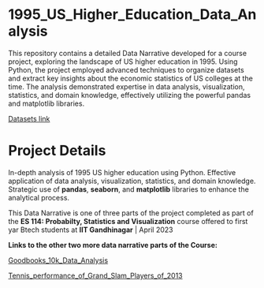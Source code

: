 # 1995_US_Higher_Education_Data_Analysis
This repository contains a detailed Data Narrative developed for a course project, exploring the landscape of US higher education in 1995. Using Python, the project employed advanced techniques to organize datasets and extract key insights about the economic statistics of US colleges at the time. The analysis demonstrated expertise in data analysis, visualization, statistics, and domain knowledge, effectively utilizing the powerful pandas and matplotlib libraries.


[Datasets link](http://lib.stat.cmu.edu/datasets/colleges/?authuser=0)

# Project Details
In-depth analysis of 1995 US higher education using Python. 
Effective application of data analysis, visualization, statistics, and domain knowledge. 
Strategic use of **pandas**, **seaborn**, and **matplotlib** libraries to enhance the analytical process.


This Data Narrative is one of three parts of the project completed as part of the **ES 114: Probabilty, Statistics and Visualization** course offered to first yar Btech students at **IIT Gandhinagar** | April 2023

**Links to the other two more data narrative parts of the Course:**

[Goodbooks_10k_Data_Analysis](https://github.com/ChinthalaShivamani/Goodbooks_10k_Data_Analysis)

[Tennis_performance_of_Grand_Slam_Players_of_2013](https://github.com/ChinthalaShivamani/Tennis_performance_of_Grand_Slam_Players_of_2013)




